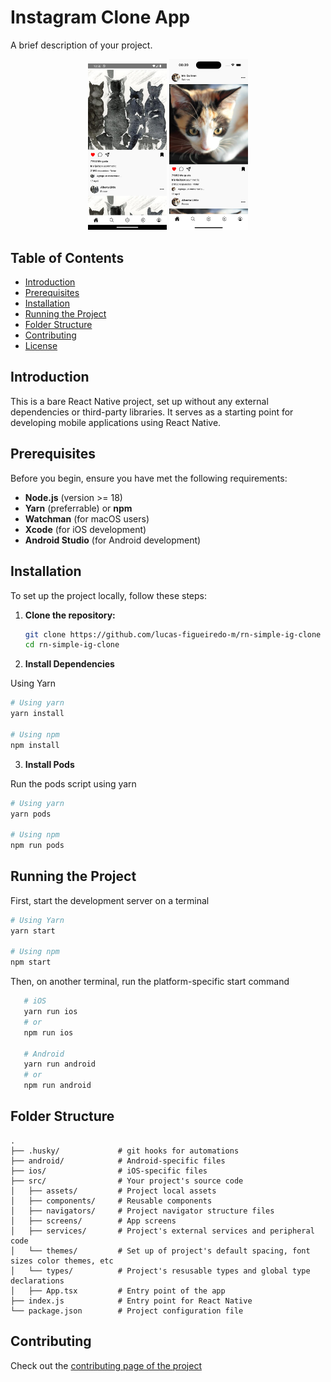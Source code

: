 # Instagram Clone App

A brief description of your project.

<div align="center">
  <img src="./screenshots/android-screenshot.png" width="25%" height="25%" alt="print-app">
  <img src="./screenshots/ios-screenshot.png" width="25%" height="25%" alt="print-app">
</div>

## Table of Contents

- [Introduction](#introduction)
- [Prerequisites](#prerequisites)
- [Installation](#installation)
- [Running the Project](#running-the-project)
- [Folder Structure](#folder-structure)
- [Contributing](#contributing)
- [License](#license)

## Introduction

This is a bare React Native project, set up without any external dependencies or third-party libraries. It serves as a starting point for developing mobile applications using React Native.

## Prerequisites

Before you begin, ensure you have met the following requirements:

- **Node.js** (version >= 18)
- **Yarn** (preferrable) or **npm**
- **Watchman** (for macOS users)
- **Xcode** (for iOS development)
- **Android Studio** (for Android development)

## Installation

To set up the project locally, follow these steps:

1. **Clone the repository:**

   ```bash
   git clone https://github.com/lucas-figueiredo-m/rn-simple-ig-clone
   cd rn-simple-ig-clone
   ```

2. **Install Dependencies**

Using Yarn

```bash
# Using yarn
yarn install

# Using npm
npm install
```

3. **Install Pods**

Run the pods script using yarn

```bash
# Using yarn
yarn pods

# Using npm
npm run pods
```

## Running the Project

First, start the development server on a terminal

```bash
# Using Yarn
yarn start

# Using npm
npm start
```

Then, on another terminal, run the platform-specific start command

```bash
   # iOS
   yarn run ios
   # or
   npm run ios

   # Android
   yarn run android
   # or
   npm run android
```

## Folder Structure

```plaintext
.
├── .husky/             # git hooks for automations
├── android/            # Android-specific files
├── ios/                # iOS-specific files
├── src/                # Your project's source code
│   ├── assets/         # Project local assets
│   ├── components/     # Reusable components
│   ├── navigators/     # Project navigator structure files
│   ├── screens/        # App screens
│   ├── services/       # Project's external services and peripheral code
│   └── themes/         # Set up of project's default spacing, font sizes color themes, etc
│   └── types/          # Project's resusable types and global type declarations
│   ├── App.tsx         # Entry point of the app
├── index.js            # Entry point for React Native
└── package.json        # Project configuration file

```

## Contributing

Check out the [contributing page of the project](https://github.com/lucas-figueiredo-m/rn-simple-ig-clone/blob/main/CONTRIBUTING.md)
